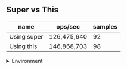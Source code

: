 ## Super vs This

|name|ops/sec|samples|
|-|-|-|
|Using super|126,475,640|92|
|Using this|146,868,703|98|


<details>
<summary>Environment</summary>

* __Machine:__ linux x64 | 2 vCPUs | 6.8GB Mem
* __Run:__ Tue Oct 10 2023 22:00:56 GMT+0000 (Coordinated Universal Time)
</details>

<!--
{"environment":{"platform":"linux","arch":"x64","cpus":2,"totalMemory":6.759754180908203},"benchmarks":"[{\"timeStamp\":1696975250527,\"currentTarget\":{\"0\":{\"name\":\"Using super\",\"options\":{\"async\":false,\"defer\":false,\"delay\":0.005,\"initCount\":1,\"maxTime\":5,\"minSamples\":5,\"minTime\":0.05},\"async\":false,\"defer\":false,\"delay\":0.005,\"initCount\":1,\"maxTime\":5,\"minSamples\":5,\"minTime\":0.05,\"id\":1,\"stats\":{\"moe\":1.5198344326461467e-10,\"rme\":1.922220326906179,\"sem\":7.754257309419116e-11,\"deviation\":7.437622328878053e-10,\"mean\":7.906660913800271e-9,\"sample\":[1.255358974959638e-8,1.2842881091517458e-8,8.590187892374812e-9,7.80153976900687e-9,7.767356853844014e-9,8.052179397533894e-9,7.721969810490324e-9,7.963473387764965e-9,8.125545588202841e-9,7.905879119429167e-9,8.08427911214514e-9,8.003551579931458e-9,8.10585371793196e-9,7.762958505898132e-9,7.842497754220607e-9,7.878548126963658e-9,7.989029516200244e-9,8.026731140584323e-9,7.775798453471665e-9,7.7651500409032e-9,8.08469578311998e-9,7.74931623521416e-9,7.700880076084981e-9,7.76936373475896e-9,7.687522307219067e-9,7.79119435407911e-9,7.733366409335372e-9,7.699841998482574e-9,7.743457286923124e-9,7.77348566613287e-9,8.103798448073985e-9,7.727412576310152e-9,7.70318521899621e-9,7.676378086181812e-9,7.836473619852929e-9,7.733961777372045e-9,8.279114336614982e-9,7.780614969384343e-9,7.654532201014568e-9,7.745273922727335e-9,7.627226485615167e-9,7.777349455588651e-9,7.75988457722856e-9,7.65260814707343e-9,7.68827020203561e-9,7.754621974865438e-9,7.665710657235003e-9,7.690863218097666e-9,7.682443389883455e-9,7.817435195952699e-9,7.679026709895804e-9,7.746827673643608e-9,7.734502915770296e-9,7.701372864727538e-9,7.614525977807191e-9,7.72350314487132e-9,7.67518186930946e-9,7.693513657298333e-9,7.725403942908389e-9,7.6198831111584e-9,7.66957302892581e-9,7.652959157305932e-9,7.716679080089376e-9,7.729629573332928e-9,7.70001930413899e-9,8.17489397923665e-9,7.891863229415252e-9,7.678161242760949e-9,7.740893158430742e-9,7.60372493881956e-9,7.673023453768868e-9,7.709656325525544e-9,8.47675812065847e-9,7.735086716624359e-9,7.736986578303364e-9,7.699016096915897e-9,7.66698885831978e-9,7.642409977351838e-9,7.703682682515315e-9,7.680350058520422e-9,7.714459712109927e-9,7.628258371460276e-9,7.684189484000701e-9,7.765594709949194e-9,8.011739533171123e-9,7.77171648064338e-9,7.674133471948252e-9,7.651454317381782e-9,7.676791895037479e-9,7.782987702381781e-9,8.478631145277406e-9,7.72746689844766e-9],\"variance\":5.53182259070254e-19},\"times\":{\"cycle\":0.052051335700913706,\"elapsed\":5.555,\"period\":7.906660913800271e-9,\"timeStamp\":1696975244972},\"running\":false,\"count\":6583226,\"cycles\":5,\"hz\":126475640.08399574},\"1\":{\"name\":\"Using this\",\"options\":{\"async\":false,\"defer\":false,\"delay\":0.005,\"initCount\":1,\"maxTime\":5,\"minSamples\":5,\"minTime\":0.05},\"async\":false,\"defer\":false,\"delay\":0.005,\"initCount\":1,\"maxTime\":5,\"minSamples\":5,\"minTime\":0.05,\"id\":2,\"stats\":{\"moe\":1.093611182084607e-11,\"rme\":0.16061725599594423,\"sem\":5.5796488881867705e-12,\"deviation\":5.5235705916675846e-11,\"mean\":6.808802549286621e-9,\"sample\":[6.906752905406459e-9,6.7919918071841674e-9,6.840330776128325e-9,6.925296674413514e-9,6.78553949028052e-9,6.934543222628102e-9,6.775458643038494e-9,6.773674092380239e-9,6.8372700701112095e-9,6.783381236801761e-9,6.867323931094714e-9,6.78094762343818e-9,6.7820156499685e-9,6.796819579224586e-9,6.844246176059442e-9,6.785382096630714e-9,6.773849843581432e-9,6.791993180853394e-9,6.770334684364362e-9,6.927905099759086e-9,6.77366057305707e-9,6.81785605165463e-9,6.807107919349125e-9,6.783989471151116e-9,6.764670087956716e-9,6.83153774189449e-9,6.7878155748010636e-9,6.799874946260691e-9,6.7798795969078606e-9,6.777216290243645e-9,6.785760502486204e-9,6.784300550777226e-9,6.780717794944314e-9,6.7877344588620515e-9,6.840717632712436e-9,6.7899651471848715e-9,6.927229133600655e-9,6.776215725135937e-9,6.790641113343302e-9,6.7817183600520216e-9,6.784192396191877e-9,7.066142612636241e-9,6.914196370872889e-9,6.79368309624947e-9,6.790911634999905e-9,7.075673870663339e-9,6.797914779594474e-9,6.766576447716721e-9,6.7938182894811556e-9,6.788924159300889e-9,6.763493906841048e-9,6.811555911864828e-9,6.7959273038954575e-9,6.824669925724838e-9,6.762682747450932e-9,6.79592743908869e-9,6.783529949356615e-9,6.784043683637022e-9,6.7890728718557435e-9,6.772024734953669e-9,6.784679091825947e-9,6.785706560386761e-9,6.775634529432918e-9,6.793642538279964e-9,6.787666862246209e-9,6.925688065952666e-9,6.844273349899011e-9,6.802349252787008e-9,6.788464502313156e-9,6.767008930864885e-9,6.791303695371795e-9,6.790938673646243e-9,6.8103121341333165e-9,6.781191106448447e-9,6.79181729445897e-9,6.797333313504993e-9,6.768442114313988e-9,6.769767007984513e-9,6.778176297381848e-9,6.8495458859347666e-9,6.77843302932882e-9,6.788802485392371e-9,6.795116279698573e-9,6.813502694401107e-9,6.810082440832682e-9,6.778852128347046e-9,6.857900962846196e-9,6.797171216820201e-9,6.776891826487598e-9,6.79592743908869e-9,6.798793400407202e-9,6.78619325602083e-9,6.867621491397655e-9,6.792750262950835e-9,6.795548762846737e-9,6.771037959555593e-9,6.795629878785748e-9,6.779825519615185e-9],\"variance\":3.0509832081134993e-21},\"times\":{\"cycle\":0.050363486872614265,\"elapsed\":5.559,\"period\":6.808802549286621e-9,\"timeStamp\":1696975250541},\"running\":false,\"count\":7396820,\"cycles\":10,\"hz\":146868703.08858833},\"options\":{},\"events\":{\"start\":[null],\"cycle\":[null,null],\"complete\":[null,null]},\"length\":2,\"running\":false},\"type\":\"cycle\",\"target\":{\"name\":\"Using super\",\"options\":{\"async\":false,\"defer\":false,\"delay\":0.005,\"initCount\":1,\"maxTime\":5,\"minSamples\":5,\"minTime\":0.05},\"async\":false,\"defer\":false,\"delay\":0.005,\"initCount\":1,\"maxTime\":5,\"minSamples\":5,\"minTime\":0.05,\"id\":1,\"stats\":{\"moe\":1.5198344326461467e-10,\"rme\":1.922220326906179,\"sem\":7.754257309419116e-11,\"deviation\":7.437622328878053e-10,\"mean\":7.906660913800271e-9,\"sample\":[1.255358974959638e-8,1.2842881091517458e-8,8.590187892374812e-9,7.80153976900687e-9,7.767356853844014e-9,8.052179397533894e-9,7.721969810490324e-9,7.963473387764965e-9,8.125545588202841e-9,7.905879119429167e-9,8.08427911214514e-9,8.003551579931458e-9,8.10585371793196e-9,7.762958505898132e-9,7.842497754220607e-9,7.878548126963658e-9,7.989029516200244e-9,8.026731140584323e-9,7.775798453471665e-9,7.7651500409032e-9,8.08469578311998e-9,7.74931623521416e-9,7.700880076084981e-9,7.76936373475896e-9,7.687522307219067e-9,7.79119435407911e-9,7.733366409335372e-9,7.699841998482574e-9,7.743457286923124e-9,7.77348566613287e-9,8.103798448073985e-9,7.727412576310152e-9,7.70318521899621e-9,7.676378086181812e-9,7.836473619852929e-9,7.733961777372045e-9,8.279114336614982e-9,7.780614969384343e-9,7.654532201014568e-9,7.745273922727335e-9,7.627226485615167e-9,7.777349455588651e-9,7.75988457722856e-9,7.65260814707343e-9,7.68827020203561e-9,7.754621974865438e-9,7.665710657235003e-9,7.690863218097666e-9,7.682443389883455e-9,7.817435195952699e-9,7.679026709895804e-9,7.746827673643608e-9,7.734502915770296e-9,7.701372864727538e-9,7.614525977807191e-9,7.72350314487132e-9,7.67518186930946e-9,7.693513657298333e-9,7.725403942908389e-9,7.6198831111584e-9,7.66957302892581e-9,7.652959157305932e-9,7.716679080089376e-9,7.729629573332928e-9,7.70001930413899e-9,8.17489397923665e-9,7.891863229415252e-9,7.678161242760949e-9,7.740893158430742e-9,7.60372493881956e-9,7.673023453768868e-9,7.709656325525544e-9,8.47675812065847e-9,7.735086716624359e-9,7.736986578303364e-9,7.699016096915897e-9,7.66698885831978e-9,7.642409977351838e-9,7.703682682515315e-9,7.680350058520422e-9,7.714459712109927e-9,7.628258371460276e-9,7.684189484000701e-9,7.765594709949194e-9,8.011739533171123e-9,7.77171648064338e-9,7.674133471948252e-9,7.651454317381782e-9,7.676791895037479e-9,7.782987702381781e-9,8.478631145277406e-9,7.72746689844766e-9],\"variance\":5.53182259070254e-19},\"times\":{\"cycle\":0.052051335700913706,\"elapsed\":5.555,\"period\":7.906660913800271e-9,\"timeStamp\":1696975244972},\"running\":false,\"count\":6583226,\"cycles\":5,\"hz\":126475640.08399574},\"aborted\":false},{\"timeStamp\":1696975256100,\"currentTarget\":{\"0\":{\"name\":\"Using super\",\"options\":{\"async\":false,\"defer\":false,\"delay\":0.005,\"initCount\":1,\"maxTime\":5,\"minSamples\":5,\"minTime\":0.05},\"async\":false,\"defer\":false,\"delay\":0.005,\"initCount\":1,\"maxTime\":5,\"minSamples\":5,\"minTime\":0.05,\"id\":1,\"stats\":{\"moe\":1.5198344326461467e-10,\"rme\":1.922220326906179,\"sem\":7.754257309419116e-11,\"deviation\":7.437622328878053e-10,\"mean\":7.906660913800271e-9,\"sample\":[1.255358974959638e-8,1.2842881091517458e-8,8.590187892374812e-9,7.80153976900687e-9,7.767356853844014e-9,8.052179397533894e-9,7.721969810490324e-9,7.963473387764965e-9,8.125545588202841e-9,7.905879119429167e-9,8.08427911214514e-9,8.003551579931458e-9,8.10585371793196e-9,7.762958505898132e-9,7.842497754220607e-9,7.878548126963658e-9,7.989029516200244e-9,8.026731140584323e-9,7.775798453471665e-9,7.7651500409032e-9,8.08469578311998e-9,7.74931623521416e-9,7.700880076084981e-9,7.76936373475896e-9,7.687522307219067e-9,7.79119435407911e-9,7.733366409335372e-9,7.699841998482574e-9,7.743457286923124e-9,7.77348566613287e-9,8.103798448073985e-9,7.727412576310152e-9,7.70318521899621e-9,7.676378086181812e-9,7.836473619852929e-9,7.733961777372045e-9,8.279114336614982e-9,7.780614969384343e-9,7.654532201014568e-9,7.745273922727335e-9,7.627226485615167e-9,7.777349455588651e-9,7.75988457722856e-9,7.65260814707343e-9,7.68827020203561e-9,7.754621974865438e-9,7.665710657235003e-9,7.690863218097666e-9,7.682443389883455e-9,7.817435195952699e-9,7.679026709895804e-9,7.746827673643608e-9,7.734502915770296e-9,7.701372864727538e-9,7.614525977807191e-9,7.72350314487132e-9,7.67518186930946e-9,7.693513657298333e-9,7.725403942908389e-9,7.6198831111584e-9,7.66957302892581e-9,7.652959157305932e-9,7.716679080089376e-9,7.729629573332928e-9,7.70001930413899e-9,8.17489397923665e-9,7.891863229415252e-9,7.678161242760949e-9,7.740893158430742e-9,7.60372493881956e-9,7.673023453768868e-9,7.709656325525544e-9,8.47675812065847e-9,7.735086716624359e-9,7.736986578303364e-9,7.699016096915897e-9,7.66698885831978e-9,7.642409977351838e-9,7.703682682515315e-9,7.680350058520422e-9,7.714459712109927e-9,7.628258371460276e-9,7.684189484000701e-9,7.765594709949194e-9,8.011739533171123e-9,7.77171648064338e-9,7.674133471948252e-9,7.651454317381782e-9,7.676791895037479e-9,7.782987702381781e-9,8.478631145277406e-9,7.72746689844766e-9],\"variance\":5.53182259070254e-19},\"times\":{\"cycle\":0.052051335700913706,\"elapsed\":5.555,\"period\":7.906660913800271e-9,\"timeStamp\":1696975244972},\"running\":false,\"count\":6583226,\"cycles\":5,\"hz\":126475640.08399574},\"1\":{\"name\":\"Using this\",\"options\":{\"async\":false,\"defer\":false,\"delay\":0.005,\"initCount\":1,\"maxTime\":5,\"minSamples\":5,\"minTime\":0.05},\"async\":false,\"defer\":false,\"delay\":0.005,\"initCount\":1,\"maxTime\":5,\"minSamples\":5,\"minTime\":0.05,\"id\":2,\"stats\":{\"moe\":1.093611182084607e-11,\"rme\":0.16061725599594423,\"sem\":5.5796488881867705e-12,\"deviation\":5.5235705916675846e-11,\"mean\":6.808802549286621e-9,\"sample\":[6.906752905406459e-9,6.7919918071841674e-9,6.840330776128325e-9,6.925296674413514e-9,6.78553949028052e-9,6.934543222628102e-9,6.775458643038494e-9,6.773674092380239e-9,6.8372700701112095e-9,6.783381236801761e-9,6.867323931094714e-9,6.78094762343818e-9,6.7820156499685e-9,6.796819579224586e-9,6.844246176059442e-9,6.785382096630714e-9,6.773849843581432e-9,6.791993180853394e-9,6.770334684364362e-9,6.927905099759086e-9,6.77366057305707e-9,6.81785605165463e-9,6.807107919349125e-9,6.783989471151116e-9,6.764670087956716e-9,6.83153774189449e-9,6.7878155748010636e-9,6.799874946260691e-9,6.7798795969078606e-9,6.777216290243645e-9,6.785760502486204e-9,6.784300550777226e-9,6.780717794944314e-9,6.7877344588620515e-9,6.840717632712436e-9,6.7899651471848715e-9,6.927229133600655e-9,6.776215725135937e-9,6.790641113343302e-9,6.7817183600520216e-9,6.784192396191877e-9,7.066142612636241e-9,6.914196370872889e-9,6.79368309624947e-9,6.790911634999905e-9,7.075673870663339e-9,6.797914779594474e-9,6.766576447716721e-9,6.7938182894811556e-9,6.788924159300889e-9,6.763493906841048e-9,6.811555911864828e-9,6.7959273038954575e-9,6.824669925724838e-9,6.762682747450932e-9,6.79592743908869e-9,6.783529949356615e-9,6.784043683637022e-9,6.7890728718557435e-9,6.772024734953669e-9,6.784679091825947e-9,6.785706560386761e-9,6.775634529432918e-9,6.793642538279964e-9,6.787666862246209e-9,6.925688065952666e-9,6.844273349899011e-9,6.802349252787008e-9,6.788464502313156e-9,6.767008930864885e-9,6.791303695371795e-9,6.790938673646243e-9,6.8103121341333165e-9,6.781191106448447e-9,6.79181729445897e-9,6.797333313504993e-9,6.768442114313988e-9,6.769767007984513e-9,6.778176297381848e-9,6.8495458859347666e-9,6.77843302932882e-9,6.788802485392371e-9,6.795116279698573e-9,6.813502694401107e-9,6.810082440832682e-9,6.778852128347046e-9,6.857900962846196e-9,6.797171216820201e-9,6.776891826487598e-9,6.79592743908869e-9,6.798793400407202e-9,6.78619325602083e-9,6.867621491397655e-9,6.792750262950835e-9,6.795548762846737e-9,6.771037959555593e-9,6.795629878785748e-9,6.779825519615185e-9],\"variance\":3.0509832081134993e-21},\"times\":{\"cycle\":0.050363486872614265,\"elapsed\":5.559,\"period\":6.808802549286621e-9,\"timeStamp\":1696975250541},\"running\":false,\"count\":7396820,\"cycles\":10,\"hz\":146868703.08858833},\"options\":{},\"events\":{\"start\":[null],\"cycle\":[null,null],\"complete\":[null,null]},\"length\":2,\"running\":false},\"type\":\"cycle\",\"target\":{\"name\":\"Using this\",\"options\":{\"async\":false,\"defer\":false,\"delay\":0.005,\"initCount\":1,\"maxTime\":5,\"minSamples\":5,\"minTime\":0.05},\"async\":false,\"defer\":false,\"delay\":0.005,\"initCount\":1,\"maxTime\":5,\"minSamples\":5,\"minTime\":0.05,\"id\":2,\"stats\":{\"moe\":1.093611182084607e-11,\"rme\":0.16061725599594423,\"sem\":5.5796488881867705e-12,\"deviation\":5.5235705916675846e-11,\"mean\":6.808802549286621e-9,\"sample\":[6.906752905406459e-9,6.7919918071841674e-9,6.840330776128325e-9,6.925296674413514e-9,6.78553949028052e-9,6.934543222628102e-9,6.775458643038494e-9,6.773674092380239e-9,6.8372700701112095e-9,6.783381236801761e-9,6.867323931094714e-9,6.78094762343818e-9,6.7820156499685e-9,6.796819579224586e-9,6.844246176059442e-9,6.785382096630714e-9,6.773849843581432e-9,6.791993180853394e-9,6.770334684364362e-9,6.927905099759086e-9,6.77366057305707e-9,6.81785605165463e-9,6.807107919349125e-9,6.783989471151116e-9,6.764670087956716e-9,6.83153774189449e-9,6.7878155748010636e-9,6.799874946260691e-9,6.7798795969078606e-9,6.777216290243645e-9,6.785760502486204e-9,6.784300550777226e-9,6.780717794944314e-9,6.7877344588620515e-9,6.840717632712436e-9,6.7899651471848715e-9,6.927229133600655e-9,6.776215725135937e-9,6.790641113343302e-9,6.7817183600520216e-9,6.784192396191877e-9,7.066142612636241e-9,6.914196370872889e-9,6.79368309624947e-9,6.790911634999905e-9,7.075673870663339e-9,6.797914779594474e-9,6.766576447716721e-9,6.7938182894811556e-9,6.788924159300889e-9,6.763493906841048e-9,6.811555911864828e-9,6.7959273038954575e-9,6.824669925724838e-9,6.762682747450932e-9,6.79592743908869e-9,6.783529949356615e-9,6.784043683637022e-9,6.7890728718557435e-9,6.772024734953669e-9,6.784679091825947e-9,6.785706560386761e-9,6.775634529432918e-9,6.793642538279964e-9,6.787666862246209e-9,6.925688065952666e-9,6.844273349899011e-9,6.802349252787008e-9,6.788464502313156e-9,6.767008930864885e-9,6.791303695371795e-9,6.790938673646243e-9,6.8103121341333165e-9,6.781191106448447e-9,6.79181729445897e-9,6.797333313504993e-9,6.768442114313988e-9,6.769767007984513e-9,6.778176297381848e-9,6.8495458859347666e-9,6.77843302932882e-9,6.788802485392371e-9,6.795116279698573e-9,6.813502694401107e-9,6.810082440832682e-9,6.778852128347046e-9,6.857900962846196e-9,6.797171216820201e-9,6.776891826487598e-9,6.79592743908869e-9,6.798793400407202e-9,6.78619325602083e-9,6.867621491397655e-9,6.792750262950835e-9,6.795548762846737e-9,6.771037959555593e-9,6.795629878785748e-9,6.779825519615185e-9],\"variance\":3.0509832081134993e-21},\"times\":{\"cycle\":0.050363486872614265,\"elapsed\":5.559,\"period\":6.808802549286621e-9,\"timeStamp\":1696975250541},\"running\":false,\"count\":7396820,\"cycles\":10,\"hz\":146868703.08858833},\"aborted\":false}]"}-->
